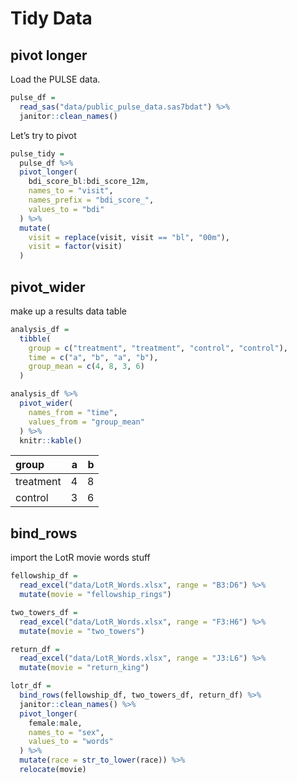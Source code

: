 Tidy Data
================

## pivot longer

Load the PULSE data.

``` r
pulse_df =
  read_sas("data/public_pulse_data.sas7bdat") %>%
  janitor::clean_names()
```

Let’s try to pivot

``` r
pulse_tidy = 
  pulse_df %>%
  pivot_longer(
    bdi_score_bl:bdi_score_12m,
    names_to = "visit", 
    names_prefix = "bdi_score_",
    values_to = "bdi"
  ) %>%
  mutate(
    visit = replace(visit, visit == "bl", "00m"),
    visit = factor(visit)
  )
```

## pivot\_wider

make up a results data table

``` r
analysis_df = 
  tibble(
    group = c("treatment", "treatment", "control", "control"),
    time = c("a", "b", "a", "b"),
    group_mean = c(4, 8, 3, 6)
  )

analysis_df %>%
  pivot_wider(
    names_from = "time",
    values_from = "group_mean"
  ) %>%
  knitr::kable()
```

| group     |   a |   b |
|:----------|----:|----:|
| treatment |   4 |   8 |
| control   |   3 |   6 |

## bind\_rows

import the LotR movie words stuff

``` r
fellowship_df =
  read_excel("data/LotR_Words.xlsx", range = "B3:D6") %>%
  mutate(movie = "fellowship_rings")

two_towers_df =
  read_excel("data/LotR_Words.xlsx", range = "F3:H6") %>%
  mutate(movie = "two_towers")

return_df =
  read_excel("data/LotR_Words.xlsx", range = "J3:L6") %>%
  mutate(movie = "return_king")

lotr_df =
  bind_rows(fellowship_df, two_towers_df, return_df) %>%
  janitor::clean_names() %>%
  pivot_longer(
    female:male,
    names_to = "sex",
    values_to = "words"
  ) %>%
  mutate(race = str_to_lower(race)) %>%
  relocate(movie)
```
